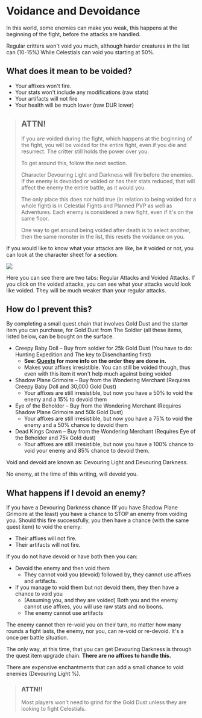 # Voidance and Devoidance

In this world, some enemies can make you weak, this happens at the beginning of the fight, before the attacks are handled.

Regular critters won&#39;t void you much, although harder creatures in the list can (10-15%) While Celestials can void you starting at 50%.

## What does it mean to be voided?

- Your affixes won&#39;t fire.
- Your stats won&#39;t include any modifications (raw stats)
- Your artifacts will not fire
- Your health will be much lower (raw DUR lower)

> ## ATTN!
> 
> If you are voided during the fight, which happens at the beginning of the fight, you will be voided for the entire fight,
> even if you die and resurrect. The critter still holds the power over you.
> 
> To get around this, follow the next section.
> 
> Character Devouring Light and Darkness will fire before the enemies. If the enemy is devoided or voided or has their stats reduced,
> that will affect the enemy the entire battle, as it would you.
> 
> The only place this does not hold true (in relation to being voided for a whole fight) is in Celestial Fights and Planned PVP as well as Adventures.
> Each enemy is considered a new fight, even if it's on the same floor.
> 
> One way to get around being voided after death is to select another, then the same monster in the list, this resets the voidance on you.

If you would like to know what your attacks are like, be it voided or not, you can look at the character sheet for a section:

<div class="mb-4">
    <a href="/storage/info/voidance/images/attack-break-down.png" class="glightbox">
        <img src="/storage/info/voidance/images/attack-break-down.png" class="img-fluid" />
    </a>
</div>

Here you can see there are two tabs: Regular Attacks and Voided Attacks. If you click on the voided attacks, you can see what your
attacks would look like voided. They will be much weaker than your regular attacks.

## How do I prevent this?

By completing a small quest chain that involves Gold Dust and the starter item you can purchase, for Gold Dust from The Soldier (all these items, listed below, can be bought on the surface.

- Creepy Baby Doll – Buy from soldier for 25k Gold Dust (You have to do: Hunting Expedition and The key to Disenchanting first)
  - **See: [Quests](/information/quests) for more info on the order they are done in.**
  - Makes your affixes irresistible. You can still be voided though, thus even with this item it won&#39;t help much against being voided
- Shadow Plane Grimoire – Buy from the Wondering Merchant (Requires Creepy Baby Doll and 30,000 Gold Dust)
    - Your affixes are still irresistible, but now you have a 50% to void the enemy and a 15% to devoid them
- Eye of the Beholder – Buy from the Wondering Merchant (Requires Shadow Plane Grimoire and 50k Gold Dust)
    - Your affixes are still irresistible, but now you have a 75% to void the enemy and a 50% chance to devoid them
- Dead Kings Crown – Buy from the Wondering Merchant (Requires Eye of the Beholder and 75k Gold dust)
    - Your affixes are still irresistible, but now you have a 100% chance to void your enemy and 85% chance to devoid them.

Void and devoid are known as: Devouring Light and Devouring Darkness.

No enemy, at the time of this writing, will devoid you.

## What happens if I devoid an enemy?

If you have a Devouring Darkness chance (If you have Shadow Plane Grimoire at the least) you have a chance to STOP an enemy from voiding you. Should this fire successfully, you then have a chance (with the same quest item) to void the enemy:

- Their affixes will not fire.
- Their artifacts will not fire.

If you do not have devoid or have both then you can:

- Devoid the enemy and then void them 
  - They cannot void you (devoid) followed by, they cannot use affixes and artifacts.
- If you manage to void them but not devoid them, they then have a chance to void you
  - (Assuming you, and they are voided) Both you and the enemy cannot use affixes, you will use raw stats and no boons.
  - The enemy cannot use artifacts

The enemy cannot then re-void you on their turn, no matter how many rounds a fight lasts, the enemy, nor you, can re-void or re-devoid. It&#39;s a once per battle situation.

The only way, at this time, that you can get Devouring Darkness is through the quest item upgrade chain. **There are no affixes to handle this.**

There are expensive enchantments that can add a small chance to void enemies (Devouring Light %).

> ### ATTN!!
> 
> Most players won't need to grind for the Gold Dust unless they are looking to fight Celestials.